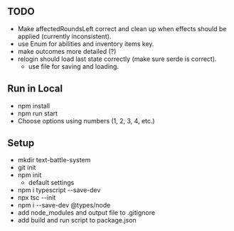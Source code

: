 ## TODO

- Make affectedRoundsLeft correct and clean up when effects should be applied (currently inconsistent).
- use Enum for abilities and inventory items key.
- make outcomes more detailed (?)
- relogin should load last state correctly (make sure serde is correct).
  - use file for saving and loading.

## Run in Local

- npm install
- npm run start
- Choose options using numbers (1, 2, 3, 4, etc.)

## Setup

- mkdir text-battle-system
- git init
- npm init
  - default settings
- npm i typescript --save-dev
- npx tsc --init
- npm i --save-dev @types/node
- add node_modules and output file to .gitignore
- add build and run script to package.json